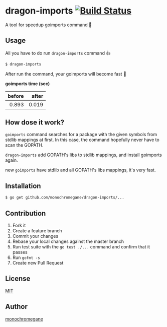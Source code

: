 # dragon-imports [![Build Status](https://travis-ci.org/monochromegane/dragon-imports.svg?branch=master)](https://travis-ci.org/monochromegane/dragon-imports)

A tool for speedup goimports command :dragon:

## Usage

All you have to do run `dragon-imports` command :+1:

```sh
$ dragon-imports
```

After run the command, your goimports will become fast :dizzy:

**goimports time (sec)**

| before | after |
| ------:| -----:|
| 0.893  | 0.019 |

## How dose it work?

`goimports` command searches for a package with the given symbols from stdlib mappings at first. In this case, the command hopefully never have to scan the GOPATH.

`dragon-imports` add GOPATH's libs to stdlib mappings, and install goimports again.

new `goimports` have stdlib and all GOPATH's libs mappings, it's very fast.

## Installation

```sh
$ go get github.com/monochromegane/dragon-imports/...
```

## Contribution

1. Fork it
2. Create a feature branch
3. Commit your changes
4. Rebase your local changes against the master branch
5. Run test suite with the `go test ./...` command and confirm that it passes
6. Run `gofmt -s`
7. Create new Pull Request

## License

[MIT](https://github.com/monochromegane/dragon-imports/blob/master/LICENSE)

## Author

[monochromegane](https://github.com/monochromegane)

